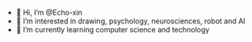 - 👋 Hi, I’m @Echo-xin
- 👀 I’m interested in drawing, psychology, neurosciences, robot and AI
- 🌱 I’m currently learning computer science and technology

